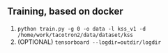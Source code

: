 ## Training, based on docker
1. `python train.py -g 0 -o data -l kss_v1 -d /home/work/tacotron2/data/dataset/kss`
2. (OPTIONAL) `tensorboard --logdir=outdir/logdir`
